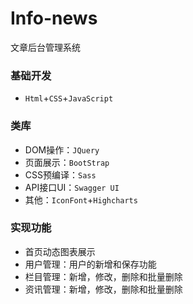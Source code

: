 # Info-news
文章后台管理系统
### 基础开发
* `Html`+`CSS`+`JavaScript`
### 类库
* DOM操作：`JQuery`       
* 页面展示：`BootStrap`  
* CSS预编译：`Sass`
* API接口UI：`Swagger UI`
* 其他：`IconFont`+`Highcharts`
### 实现功能
* 首页动态图表展示
* 用户管理：用户的新增和保存功能
* 栏目管理：新增，修改，删除和批量删除
* 资讯管理：新增，修改，删除和批量删除
